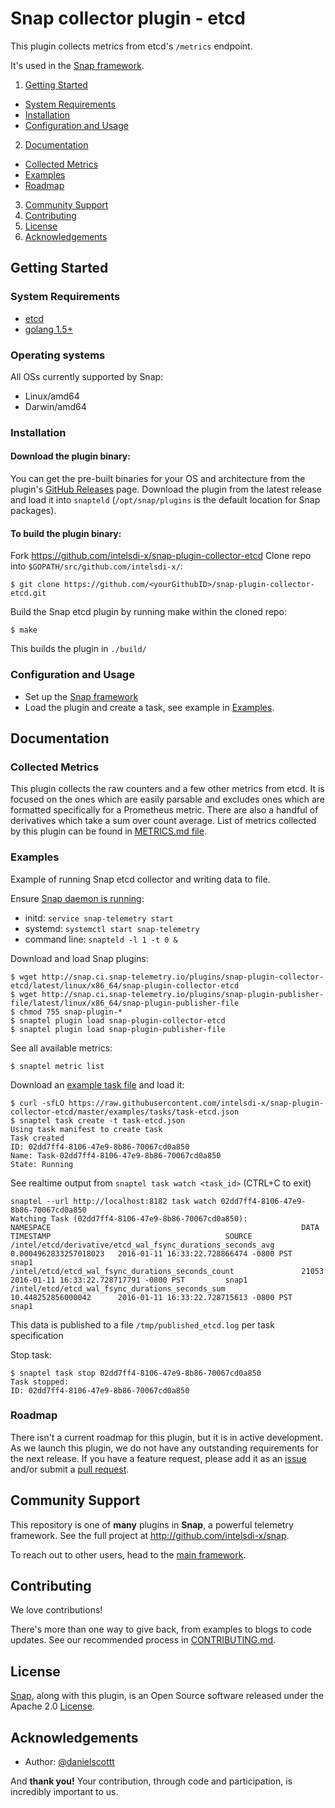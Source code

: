 # Snap collector plugin - etcd
This plugin collects metrics from etcd's `/metrics` endpoint.

It's used in the [Snap framework](http://github.com/intelsdi-x/snap).

1. [Getting Started](#getting-started)
  * [System Requirements](#system-requirements)
  * [Installation](#installation)
  * [Configuration and Usage](configuration-and-usage)
2. [Documentation](#documentation)
  * [Collected Metrics](#collected-metrics)
  * [Examples](#examples)
  * [Roadmap](#roadmap)
3. [Community Support](#community-support)
4. [Contributing](#contributing)
5. [License](#license-and-authors)
6. [Acknowledgements](#acknowledgements)

## Getting Started
### System Requirements
* [etcd](https://github.com/coreos/etcd)
* [golang 1.5+](https://golang.org/dl/)

### Operating systems
All OSs currently supported by Snap:
* Linux/amd64
* Darwin/amd64

### Installation
#### Download the plugin binary:

You can get the pre-built binaries for your OS and architecture from the plugin's [GitHub Releases](https://github.com/intelsdi-x/snap-plugin-collector-etcd/releases) page. Download the plugin from the latest release and load it into `snapteld` (`/opt/snap/plugins` is the default location for Snap packages).

#### To build the plugin binary:

Fork https://github.com/intelsdi-x/snap-plugin-collector-etcd
Clone repo into `$GOPATH/src/github.com/intelsdi-x/`:

```
$ git clone https://github.com/<yourGithubID>/snap-plugin-collector-etcd.git
```

Build the Snap etcd plugin by running make within the cloned repo:
```
$ make
```
This builds the plugin in `./build/`

### Configuration and Usage
* Set up the [Snap framework](https://github.com/intelsdi-x/snap/blob/master/README.md#getting-started)
* Load the plugin and create a task, see example in [Examples](#examples).

## Documentation

### Collected Metrics
This plugin collects the raw counters and a few other metrics from etcd.  It is focused on the ones which are easily parsable and excludes ones which are formatted specifically for a Prometheus metric.  There are also a handful of derivatives which take a sum over count average.
List of metrics collected by this plugin can be found in [METRICS.md file](METRICS.md).

### Examples
Example of running Snap etcd collector and writing data to file.

Ensure [Snap daemon is running](https://github.com/intelsdi-x/snap#running-snap):
* initd: `service snap-telemetry start`
* systemd: `systemctl start snap-telemetry`
* command line: `snapteld -l 1 -t 0 &`

Download and load Snap plugins:
```
$ wget http://snap.ci.snap-telemetry.io/plugins/snap-plugin-collector-etcd/latest/linux/x86_64/snap-plugin-collector-etcd
$ wget http://snap.ci.snap-telemetry.io/plugins/snap-plugin-publisher-file/latest/linux/x86_64/snap-plugin-publisher-file
$ chmod 755 snap-plugin-*
$ snaptel plugin load snap-plugin-collector-etcd
$ snaptel plugin load snap-plugin-publisher-file
```

See all available metrics:

```
$ snaptel metric list
```

Download an [example task file](https://github.com/intelsdi-x/snap-plugin-collector-etcd/blob/master/examples/tasks/task-etcd.json) and load it:
```
$ curl -sfLO https://raw.githubusercontent.com/intelsdi-x/snap-plugin-collector-etcd/master/examples/tasks/task-etcd.json
$ snaptel task create -t task-etcd.json
Using task manifest to create task
Task created
ID: 02dd7ff4-8106-47e9-8b86-70067cd0a850
Name: Task-02dd7ff4-8106-47e9-8b86-70067cd0a850
State: Running
```

See realtime output from `snaptel task watch <task_id>` (CTRL+C to exit)
```
snaptel --url http://localhost:8182 task watch 02dd7ff4-8106-47e9-8b86-70067cd0a850
Watching Task (02dd7ff4-8106-47e9-8b86-70067cd0a850):
NAMESPACE                                                        DATA                    TIMESTAMP                                       SOURCE
/intel/etcd/derivative/etcd_wal_fsync_durations_seconds_avg      0.0004962833257018023   2016-01-11 16:33:22.728866474 -0800 PST         snap1
/intel/etcd/etcd_wal_fsync_durations_seconds_count               21053                   2016-01-11 16:33:22.728717791 -0800 PST         snap1
/intel/etcd/etcd_wal_fsync_durations_seconds_sum                 10.448252856000042      2016-01-11 16:33:22.728715613 -0800 PST         snap1
```

This data is published to a file `/tmp/published_etcd.log` per task specification

Stop task:
```
$ snaptel task stop 02dd7ff4-8106-47e9-8b86-70067cd0a850
Task stopped:
ID: 02dd7ff4-8106-47e9-8b86-70067cd0a850
```

### Roadmap
There isn't a current roadmap for this plugin, but it is in active development. As we launch this plugin, we do not have any outstanding requirements for the next release. If you have a feature request, please add it as an [issue](https://github.com/intelsdi-x/snap-plugin-collector-etcd/issues/new) and/or submit a [pull request](https://github.com/intelsdi-x/snap-plugin-collector-etcd/pulls).

## Community Support
This repository is one of **many** plugins in **Snap**, a powerful telemetry framework. See the full project at http://github.com/intelsdi-x/snap.

To reach out to other users, head to the [main framework](https://github.com/intelsdi-x/snap#community-support).

## Contributing
We love contributions!

There's more than one way to give back, from examples to blogs to code updates. See our recommended process in [CONTRIBUTING.md](CONTRIBUTING.md).

## License
[Snap](http://github.com:intelsdi-x/snap), along with this plugin, is an Open Source software released under the Apache 2.0 [License](LICENSE).

## Acknowledgements
* Author: [@danielscottt](https://github.com/danielscottt/)

And **thank you!** Your contribution, through code and participation, is incredibly important to us.
